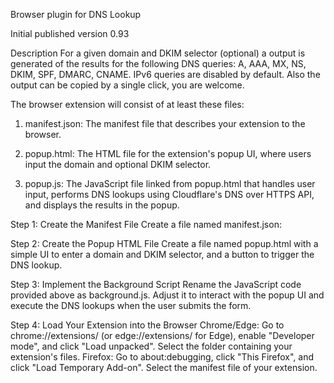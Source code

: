 Browser plugin for DNS Lookup


Initial published version 0.93

Description
For a given domain and DKIM selector (optional) a output is generated of the results for the following DNS queries: A, AAA, MX, NS, DKIM, SPF, DMARC, CNAME. IPv6 queries are disabled by default. Also the output can be copied by a single click, you are welcome.

The browser extension will consist of at least these files:

1. manifest.json: The manifest file that describes your extension to the browser.

2. popup.html: The HTML file for the extension's popup UI, where users input the domain and optional DKIM selector.

3. popup.js: The JavaScript file linked from popup.html that handles user input, performs DNS lookups using Cloudflare's DNS over HTTPS API, and displays the results in the popup.


Step 1: Create the Manifest File
Create a file named manifest.json:

Step 2: Create the Popup HTML File
Create a file named popup.html with a simple UI to enter a domain and DKIM selector, and a button to trigger the DNS lookup.

Step 3: Implement the Background Script
Rename the JavaScript code provided above as background.js. Adjust it to interact with the popup UI and execute the DNS lookups when the user submits the form.

Step 4: Load Your Extension into the Browser
Chrome/Edge: Go to chrome://extensions/ (or edge://extensions/ for Edge), enable "Developer mode", and click "Load unpacked". Select the folder containing your extension's files.
Firefox: Go to about:debugging, click "This Firefox", and click "Load Temporary Add-on". Select the manifest file of your extension.